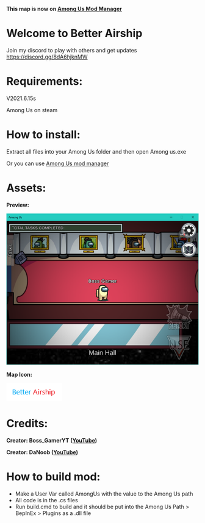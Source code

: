 **This map is now on [Among Us Mod Manager](https://github.com/MatuxGG/ModManager)**

# Welcome to Better Airship

Join my discord to play with others and get updates https://discord.gg/8dA6hjknMW

# Requirements:

V2021.6.15s

Among Us on steam

# How to install:

Extract all files into your Among Us folder and then open Among us.exe

Or you can use [Among Us mod manager](https://github.com/MatuxGG/ModManager)

# Assets:

**Preview:**

![3](https://github.com/MODDED-OFFICIAL/better-airship/blob/main/better%20airship%20preview.png?raw=true)

**Map Icon:**

![2](https://github.com/MODDED-OFFICIAL/better-airship/blob/main/betterairship%20logo.png?raw=true)

# Credits:

**Creator: Boss_GamerYT ([YouTube](https://youtube.com/BossGamerYTShorts))**

**Creator: DaNoob ([YouTube](https://www.youtube.com/danoob1))**

# How to build mod:

+ Make a User Var called AmongUs with the value to the Among Us path
+ All code is in the .cs files
+ Run build.cmd to build and it should be put into the Among Us Path > BepInEx > Plugins as a .dll file
